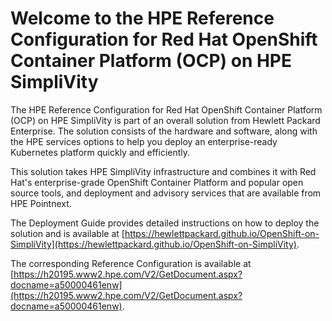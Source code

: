 # Welcome to the HPE Reference Configuration for Red Hat OpenShift Container Platform (OCP) on HPE SimpliVity

The HPE Reference Configuration for Red Hat OpenShift Container Platform (OCP) on HPE SimpliVity is part of an overall solution 
from Hewlett Packard Enterprise. The solution consists of the hardware and software, along with the HPE services options 
to help you deploy an enterprise-ready Kubernetes platform quickly and efficiently. 

This solution takes HPE SimpliVity infrastructure and combines it with Red Hat's enterprise-grade OpenShift Container Platform 
and popular open source tools, and deployment and advisory services that are available from HPE Pointnext. 

The Deployment Guide provides detailed instructions on how to deploy the solution and is available 
at [https://hewlettpackard.github.io/OpenShift-on-SimpliVity](https://hewlettpackard.github.io/OpenShift-on-SimpliVity).

The corresponding Reference Configuration is available at [https://h20195.www2.hpe.com/V2/GetDocument.aspx?docname=a50000461enw](https://h20195.www2.hpe.com/V2/GetDocument.aspx?docname=a50000461enw).
